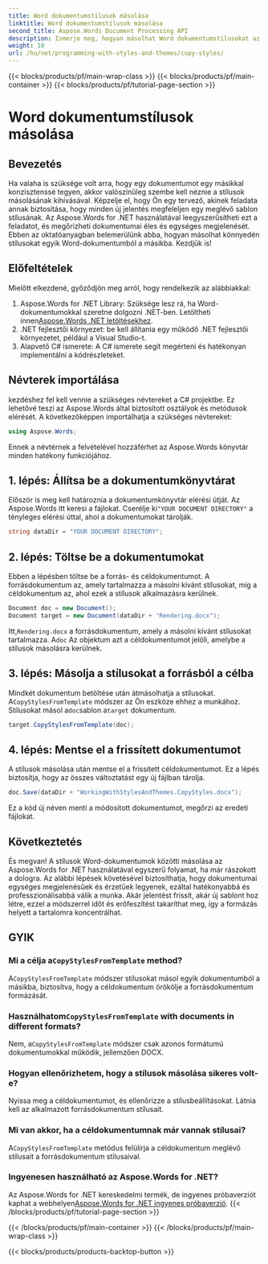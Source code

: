 ```yaml
---
title: Word dokumentumstílusok másolása
linktitle: Word dokumentumstílusok másolása
second_title: Aspose.Words Document Processing API
description: Ismerje meg, hogyan másolhat Word dokumentumstílusokat az Aspose.Words for .NET használatával. Kövesse lépésenkénti útmutatónkat, hogy könnyedén biztosítsa a konzisztens dokumentumformázást.
weight: 10
url: /hu/net/programming-with-styles-and-themes/copy-styles/
---
```


{{< blocks/products/pf/main-wrap-class >}}
{{< blocks/products/pf/main-container >}}
{{< blocks/products/pf/tutorial-page-section >}}

# Word dokumentumstílusok másolása

## Bevezetés

Ha valaha is szüksége volt arra, hogy egy dokumentumot egy másikkal konzisztenssé tegyen, akkor valószínűleg szembe kell néznie a stílusok másolásának kihívásával. Képzelje el, hogy Ön egy tervező, akinek feladata annak biztosítása, hogy minden új jelentés megfeleljen egy meglévő sablon stílusának. Az Aspose.Words for .NET használatával leegyszerűsítheti ezt a feladatot, és megőrizheti dokumentumai éles és egységes megjelenését. Ebben az oktatóanyagban belemerülünk abba, hogyan másolhat könnyedén stílusokat egyik Word-dokumentumból a másikba. Kezdjük is!

## Előfeltételek

Mielőtt elkezdené, győződjön meg arról, hogy rendelkezik az alábbiakkal:

1.  Aspose.Words for .NET Library: Szüksége lesz rá, ha Word-dokumentumokkal szeretne dolgozni .NET-ben. Letöltheti innen[Aspose.Words .NET letöltésekhez](https://releases.aspose.com/words/net/).
2. .NET fejlesztői környezet: be kell állítania egy működő .NET fejlesztői környezetet, például a Visual Studio-t.
3. Alapvető C# ismerete: A C# ismerete segít megérteni és hatékonyan implementálni a kódrészleteket.

## Névterek importálása

kezdéshez fel kell vennie a szükséges névtereket a C# projektbe. Ez lehetővé teszi az Aspose.Words által biztosított osztályok és metódusok elérését. A következőképpen importálhatja a szükséges névtereket:

```csharp
using Aspose.Words;
```

Ennek a névtérnek a felvételével hozzáférhet az Aspose.Words könyvtár minden hatékony funkciójához.

## 1. lépés: Állítsa be a dokumentumkönyvtárat

 Először is meg kell határoznia a dokumentumkönyvtár elérési útját. Az Aspose.Words itt keresi a fájlokat. Cserélje ki`"YOUR DOCUMENT DIRECTORY"` a tényleges elérési úttal, ahol a dokumentumokat tárolják.

```csharp
string dataDir = "YOUR DOCUMENT DIRECTORY";
```

## 2. lépés: Töltse be a dokumentumokat

Ebben a lépésben töltse be a forrás- és céldokumentumot. A forrásdokumentum az, amely tartalmazza a másolni kívánt stílusokat, míg a céldokumentum az, ahol ezek a stílusok alkalmazásra kerülnek. 

```csharp
Document doc = new Document();
Document target = new Document(dataDir + "Rendering.docx");
```

 Itt,`Rendering.docx` a forrásdokumentum, amely a másolni kívánt stílusokat tartalmazza. A`doc` Az objektum azt a céldokumentumot jelöli, amelybe a stílusok másolásra kerülnek.

## 3. lépés: Másolja a stílusokat a forrásból a célba

 Mindkét dokumentum betöltése után átmásolhatja a stílusokat. A`CopyStylesFromTemplate` módszer az Ön eszköze ehhez a munkához. Stílusokat másol a`doc`sablon a`target` dokumentum.

```csharp
target.CopyStylesFromTemplate(doc);
```

## 4. lépés: Mentse el a frissített dokumentumot

A stílusok másolása után mentse el a frissített céldokumentumot. Ez a lépés biztosítja, hogy az összes változtatást egy új fájlban tárolja.

```csharp
doc.Save(dataDir + "WorkingWithStylesAndThemes.CopyStyles.docx");
```

Ez a kód új néven menti a módosított dokumentumot, megőrzi az eredeti fájlokat.

## Következtetés

És megvan! A stílusok Word-dokumentumok közötti másolása az Aspose.Words for .NET használatával egyszerű folyamat, ha már rászokott a dologra. Az alábbi lépések követésével biztosíthatja, hogy dokumentumai egységes megjelenésűek és érzetűek legyenek, ezáltal hatékonyabbá és professzionálisabbá válik a munka. Akár jelentést frissít, akár új sablont hoz létre, ezzel a módszerrel időt és erőfeszítést takaríthat meg, így a formázás helyett a tartalomra koncentrálhat.

## GYIK

###  Mi a célja a`CopyStylesFromTemplate` method?  
 A`CopyStylesFromTemplate` módszer stílusokat másol egyik dokumentumból a másikba, biztosítva, hogy a céldokumentum örökölje a forrásdokumentum formázását.

###  Használhatom`CopyStylesFromTemplate` with documents in different formats?  
 Nem, a`CopyStylesFromTemplate` módszer csak azonos formátumú dokumentumokkal működik, jellemzően DOCX.

### Hogyan ellenőrizhetem, hogy a stílusok másolása sikeres volt-e?  
Nyissa meg a céldokumentumot, és ellenőrizze a stílusbeállításokat. Látnia kell az alkalmazott forrásdokumentum stílusait.

### Mi van akkor, ha a céldokumentumnak már vannak stílusai?  
 A`CopyStylesFromTemplate` metódus felülírja a céldokumentum meglévő stílusait a forrásdokumentum stílusaival.

### Ingyenesen használható az Aspose.Words for .NET?  
 Az Aspose.Words for .NET kereskedelmi termék, de ingyenes próbaverziót kaphat a webhelyen[Aspose.Words for .NET ingyenes próbaverzió](https://releases.aspose.com/).
{{< /blocks/products/pf/tutorial-page-section >}}

{{< /blocks/products/pf/main-container >}}
{{< /blocks/products/pf/main-wrap-class >}}

{{< blocks/products/products-backtop-button >}}

